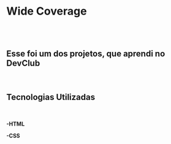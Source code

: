 <h1>Wide Coverage</h1>
<br>
<br>

<h2>Esse foi um dos projetos, que aprendi no DevClub</h2>
<br>

<h2>Tecnologias Utilizadas</h2>
<br>

<p><b>-HTML</b><p/>
<p><b>-CSS</b></p>
